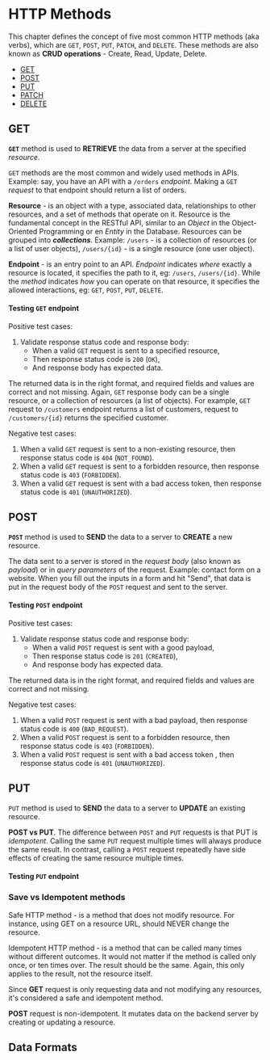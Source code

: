 # HTTP Methods

This chapter defines the concept of five most common HTTP methods (aka verbs), which are `GET`, `POST`, `PUT`, `PATCH`, and `DELETE`.
These methods are also known as **CRUD operations** - Create, Read, Update, Delete.

- [GET](#get)
- [POST](#post)
- [PUT](#put)
- [PATCH](#patch)
- [DELETE](#delete)


## GET

**`GET`** method is used to **RETRIEVE** the data from a server at the specified _resource_.

`GET` methods are the most common and widely used methods in APIs.
Example: say, you have an API with a `/orders` _endpoint_.
Making a `GET` _request_ to that endpoint should return a list of orders.

**Resource** - is an object with a type, associated data, relationships to other resources, and a set of methods that operate on it.
Resource is the fundamental concept in the RESTful API, similar to an _Object_ in the Object-Oriented Programming or en _Entity_ in the Database.
Resources can be grouped into _**collections**_.
Example: `/users` - is a collection of resources (or a list of user objects), `/users/{id}` - is a single resource (one user object).

**Endpoint** - is an entry point to an API. _Endpoint_ indicates _where_ exactly a resource is located, it specifies the path to it, eg: `/users`, `/users/{id}`.
While the _method_ indicates _how_ you can operate on that resource, it specifies the allowed interactions, eg: `GET`, `POST`, `PUT`, `DELETE`.

#### Testing `GET` endpoint

Positive test cases:
1. Validate response status code and response body:
   - When a valid `GET` request is sent to a specified resource,
   - Then response status code is `200` (`OK`),
   - And response body has expected data.

The returned data is in the right format, and required fields and values are correct and not missing. Again, `GET` response body can be a single resource, or a collection of resources (a list of objects).
For example, `GET` request to `/customers` endpoint returns a list of customers, request to `/customers/{id}` returns the specified customer.

Negative test cases:
1. When a valid `GET` request is sent to a non-existing resource, then response status code is `404` (`NOT_FOUND`).
1. When a valid `GET` request is sent to a forbidden resource, then response status code is `403` (`FORBIDDEN`).
1. When a valid `GET` request is sent with a bad access token, then response status code is `401` (`UNAUTHORIZED`).

## POST

**`POST`** method is used to **SEND** the data to a server to **CREATE** a new resource.

The data sent to a server is stored in the _request body_ (also known as _payload_) or in _query parameters_ of the request. Example: contact form on a website.
When you fill out the inputs in a form and hit "Send", that data is put in the request body of the `POST` request and sent to the server.

#### Testing `POST` endpoint

Positive test cases:
1. Validate response status code and response body:
   - When a valid `POST` request is sent with a good payload,
   - Then response status code is `201` (`CREATED`),
   - And response body has expected data.

The returned data is in the right format, and required fields and values are correct and not missing.

Negative test cases:
1. When a valid `POST` request is sent with a bad payload, then response status code is `400` (`BAD_REQUEST`).
1. When a valid `POST` request is sent to a forbidden resource, then response status code is `403` (`FORBIDDEN`).
1. When a valid `POST` request is sent with a bad access token , then response status code is `401` (`UNAUTHORIZED`).

## PUT

`PUT` method is used to **SEND** the data to a server to **UPDATE** an existing resource.

**POST vs PUT**. The difference between `POST` and `PUT` requests is that PUT is _idempotent_.
Calling the same `PUT` request multiple times will always produce the same result.
In contrast, calling a `POST` request repeatedly have side effects of creating the same resource multiple times.

#### Testing `PUT` endpoint



### Save vs Idempotent methods

Safe HTTP method - is a method that does not modify resource.
For instance, using GET on a resource URL, should NEVER change the resource.

Idempotent HTTP method - is a method that can be called many times without different outcomes.
It would not matter if the method is called only once, or ten times over.
The result should be the same. Again, this only applies to the result, not the resource itself.

Since **GET** request is only requesting data and not modifying any resources, it's considered a safe and idempotent method.

**POST** request is non-idempotent. It mutates data on the backend server by creating or updating a resource.

## Data Formats

